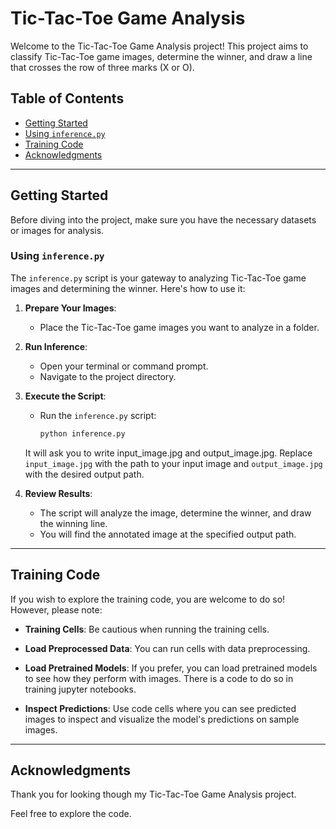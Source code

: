 # Tic-Tac-Toe Game Analysis

Welcome to the Tic-Tac-Toe Game Analysis project! This project aims to classify Tic-Tac-Toe game images, determine the winner, and draw a line that crosses the row of three marks (X or O).

## Table of Contents

- [Getting Started](#getting-started)
- [Using `inference.py`](#using-inferencepy)
- [Training Code](#training-code)
- [Acknowledgments](#acknowledgments)

---

## Getting Started

Before diving into the project, make sure you have the necessary datasets or images for analysis.

### Using `inference.py`

The `inference.py` script is your gateway to analyzing Tic-Tac-Toe game images and determining the winner. Here's how to use it:

1. **Prepare Your Images**:
   - Place the Tic-Tac-Toe game images you want to analyze in a folder.

2. **Run Inference**:
   - Open your terminal or command prompt.
   - Navigate to the project directory.

3. **Execute the Script**:
   - Run the `inference.py` script:

     ```bash
     python inference.py
     ```

   It will ask you to write input_image.jpg and output_image.jpg.
   Replace `input_image.jpg` with the path to your input image and `output_image.jpg` with the desired output path.

4. **Review Results**:
   - The script will analyze the image, determine the winner, and draw the winning line.
   - You will find the annotated image at the specified output path.

---

## Training Code

If you wish to explore the training code, you are welcome to do so! However, please note:

- **Training Cells**: Be cautious when running the training cells.

- **Load Preprocessed Data**: You can run cells with data preprocessing.

- **Load Pretrained Models**: If you prefer, you can load pretrained models to see how they perform with images. There is a code to do so in training jupyter notebooks.

- **Inspect Predictions**: Use code cells where you can see predicted images to inspect and visualize the model's predictions on sample images.

---

## Acknowledgments

Thank you for looking though my Tic-Tac-Toe Game Analysis project.

Feel free to explore the code. 
